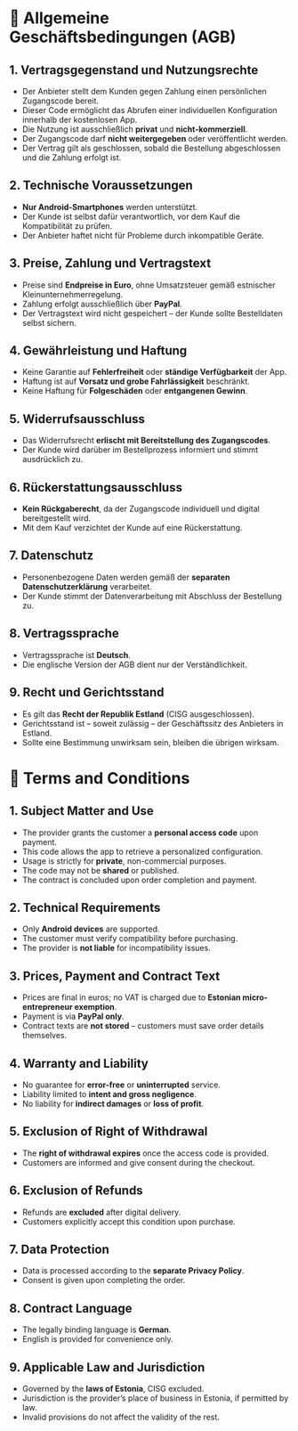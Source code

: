 # 📄 Allgemeine Geschäftsbedingungen (AGB)

## 1. Vertragsgegenstand und Nutzungsrechte

- Der Anbieter stellt dem Kunden gegen Zahlung einen persönlichen Zugangscode bereit.
- Dieser Code ermöglicht das Abrufen einer individuellen Konfiguration innerhalb der kostenlosen App.
- Die Nutzung ist ausschließlich **privat** und **nicht-kommerziell**.
- Der Zugangscode darf **nicht weitergegeben** oder veröffentlicht werden.
- Der Vertrag gilt als geschlossen, sobald die Bestellung abgeschlossen und die Zahlung erfolgt ist.

## 2. Technische Voraussetzungen

- **Nur Android-Smartphones** werden unterstützt.
- Der Kunde ist selbst dafür verantwortlich, vor dem Kauf die Kompatibilität zu prüfen.
- Der Anbieter haftet nicht für Probleme durch inkompatible Geräte.

## 3. Preise, Zahlung und Vertragstext

- Preise sind **Endpreise in Euro**, ohne Umsatzsteuer gemäß estnischer Kleinunternehmerregelung.
- Zahlung erfolgt ausschließlich über **PayPal**.
- Der Vertragstext wird nicht gespeichert – der Kunde sollte Bestelldaten selbst sichern.

## 4. Gewährleistung und Haftung

- Keine Garantie auf **Fehlerfreiheit** oder **ständige Verfügbarkeit** der App.
- Haftung ist auf **Vorsatz und grobe Fahrlässigkeit** beschränkt.
- Keine Haftung für **Folgeschäden** oder **entgangenen Gewinn**.

## 5. Widerrufsausschluss

- Das Widerrufsrecht **erlischt mit Bereitstellung des Zugangscodes**.
- Der Kunde wird darüber im Bestellprozess informiert und stimmt ausdrücklich zu.

## 6. Rückerstattungsausschluss

- **Kein Rückgaberecht**, da der Zugangscode individuell und digital bereitgestellt wird.
- Mit dem Kauf verzichtet der Kunde auf eine Rückerstattung.

## 7. Datenschutz

- Personenbezogene Daten werden gemäß der **separaten Datenschutzerklärung** verarbeitet.
- Der Kunde stimmt der Datenverarbeitung mit Abschluss der Bestellung zu.

## 8. Vertragssprache

- Vertragssprache ist **Deutsch**.
- Die englische Version der AGB dient nur der Verständlichkeit.

## 9. Recht und Gerichtsstand

- Es gilt das **Recht der Republik Estland** (CISG ausgeschlossen).
- Gerichtsstand ist – soweit zulässig – der Geschäftssitz des Anbieters in Estland.
- Sollte eine Bestimmung unwirksam sein, bleiben die übrigen wirksam.

<!-- SPLITMARKER -->
# 📄 Terms and Conditions

## 1. Subject Matter and Use

- The provider grants the customer a **personal access code** upon payment.
- This code allows the app to retrieve a personalized configuration.
- Usage is strictly for **private**, non-commercial purposes.
- The code may not be **shared** or published.
- The contract is concluded upon order completion and payment.

## 2. Technical Requirements

- Only **Android devices** are supported.
- The customer must verify compatibility before purchasing.
- The provider is **not liable** for incompatibility issues.

## 3. Prices, Payment and Contract Text

- Prices are final in euros; no VAT is charged due to **Estonian micro-entrepreneur exemption**.
- Payment is via **PayPal only**.
- Contract texts are **not stored** – customers must save order details themselves.

## 4. Warranty and Liability

- No guarantee for **error-free** or **uninterrupted** service.
- Liability limited to **intent and gross negligence**.
- No liability for **indirect damages** or **loss of profit**.

## 5. Exclusion of Right of Withdrawal

- The **right of withdrawal expires** once the access code is provided.
- Customers are informed and give consent during the checkout.

## 6. Exclusion of Refunds

- Refunds are **excluded** after digital delivery.
- Customers explicitly accept this condition upon purchase.

## 7. Data Protection

- Data is processed according to the **separate Privacy Policy**.
- Consent is given upon completing the order.

## 8. Contract Language

- The legally binding language is **German**.
- English is provided for convenience only.

## 9. Applicable Law and Jurisdiction

- Governed by the **laws of Estonia**, CISG excluded.
- Jurisdiction is the provider’s place of business in Estonia, if permitted by law.
- Invalid provisions do not affect the validity of the rest.
